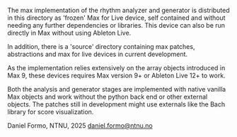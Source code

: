 The max implementation of the rhythm analyzer and generator is distributed in this directory as 'frozen' Max for Live device, self contained and without needing any further dependencies or libraries. This device can also be run directly in Max without using Ableton Live.

In addition, there is a 'source' directory containing max patches, abstractions and max for live devices in current development.

As the implementation relies extensively on the array objects introduced in Max 9, these devices requires Max version 9+ or Ableton Live 12+ to work.


Both the analysis and generator stages are implemented with native vanilla Max objects and work without the python back end or other external objects. The patches still in development might use externals like the Bach library for score visualization.



Daniel Formo, NTNU, 2025
daniel.formo@ntnu.no
